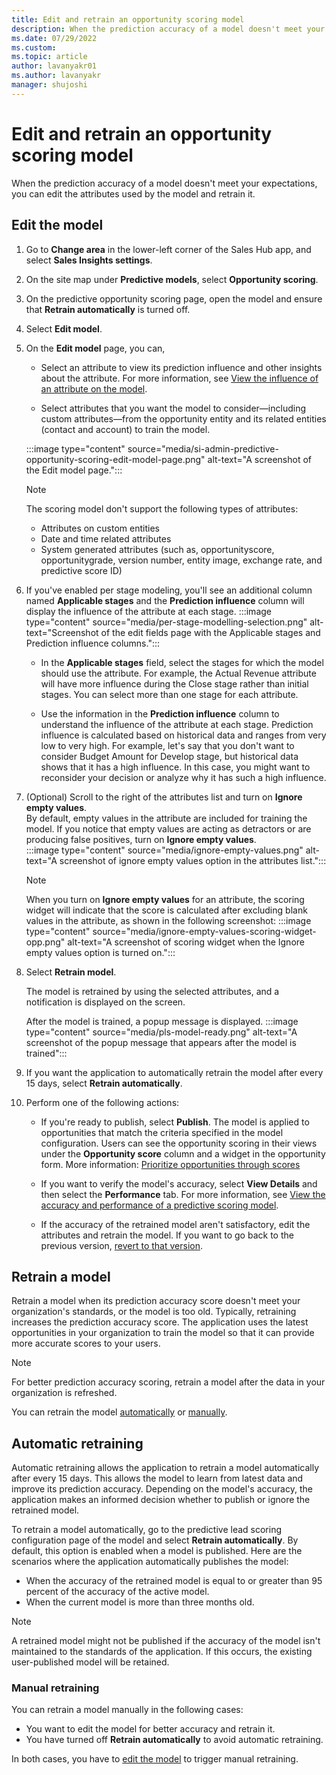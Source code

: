 ```yaml
---
title: Edit and retrain an opportunity scoring model
description: When the prediction accuracy of a model doesn't meet your expectations, you can edit the attributes used by the model and retrain the model. 
ms.date: 07/29/2022
ms.custom: 
ms.topic: article
author: lavanyakr01
ms.author: lavanyakr
manager: shujoshi
---
```


# Edit and retrain an opportunity scoring model

When the prediction accuracy of a model doesn't meet your expectations, you can edit the attributes used by the model and retrain it.  

## Edit the model

1. Go to **Change area** in the lower-left corner of the Sales Hub app, and select **Sales Insights settings**.

1. On the site map under **Predictive models**, select **Opportunity scoring**. 
1. On the predictive opportunity scoring page, open the model and ensure that **Retrain automatically** is turned off.

1. Select **Edit model**.
1. On the **Edit model** page, you can,
    - Select an attribute to view its prediction influence and other insights about the attribute. For more information, see [View the influence of an attribute on the model](pos-attribute-influence.md).
    
    - Select attributes that you want the model to consider—including custom attributes—from the opportunity entity and its related entities (contact and account) to train the model.

    :::image type="content" source="media/si-admin-predictive-opportunity-scoring-edit-model-page.png" alt-text="A screenshot of the Edit model page.":::  

    >[!NOTE]
    >The scoring model don't support the following types of attributes:
    >- Attributes on custom entities
    >- Date and time related attributes
    >- System generated attributes (such as, opportunityscore, opportunitygrade, version number, entity image, exchange rate, and predictive score ID)

3. If you've enabled per stage modeling, you'll see an additional column named **Applicable stages** and the **Prediction influence** column will display the influence of the attribute at each stage.
        :::image type="content" source="media/per-stage-modelling-selection.png" alt-text="Screenshot of the edit fields page with the Applicable stages and Prediction influence columns.":::


    - In the **Applicable stages** field, select the stages for which the model should use the attribute. For example, the Actual Revenue attribute will have more influence during the Close stage rather than initial stages. You can select more than one stage for each attribute. 
    
    - Use the information in the **Prediction influence** column to understand the influence of the attribute at each stage. Prediction influence is calculated based on historical data and ranges from very low to very high. For example, let's say that you don't want to consider Budget Amount for Develop stage, but historical data shows that it has a high influence. In this case, you might want to reconsider your decision or analyze why it has such a high influence.  

3. (Optional) Scroll to the right of the attributes list and turn on **Ignore empty values**.  
    By default, empty values in the attribute are included for training the model. If you notice that empty values are acting as detractors or are producing false positives, turn on **Ignore empty values**.  
    :::image type="content" source="media/ignore-empty-values.png" alt-text="A screenshot of ignore empty values option in the attributes list.":::

    > [!NOTE]
    > When you turn on **Ignore empty values** for an attribute, the scoring widget will indicate that the score is calculated after excluding blank values in the attribute, as shown in the following screenshot:
    :::image type="content" source="media/ignore-empty-values-scoring-widget-opp.png" alt-text="A screenshot of scoring widget when the Ignore empty values option is turned on."::: 

1. Select **Retrain model**.

    The model is retrained by using the selected attributes, and a notification is displayed on the screen.
    
    After the model is trained, a popup message is displayed. 
    :::image type="content" source="media/pls-model-ready.png" alt-text="A screenshot of the popup message that appears after the model is trained":::

1. If you want the application to automatically retrain the model after every 15 days, select **Retrain automatically**. 

1. Perform one of the following actions: 
    - If you're ready to publish, select **Publish**. The model is applied to opportunities that match the criteria specified in the model configuration. Users can see the opportunity scoring in their views under the **Opportunity score** column and a widget in the opportunity form. More information: [Prioritize opportunities through scores](work-predictive-opportunity-scoring.md)
    
    - If you want to verify the model's accuracy, select **View Details** and then select the **Performance** tab. For more information, see [View the accuracy and performance of a predictive scoring model](scoring-model-accuracy.md).

    - If the accuracy of the retrained model aren't satisfactory, edit the attributes and retrain the model. If you want to go back to the previous version, [revert to that version](understand-pls-configuration-page.md#actions-you-can-perform-on-the-model).


## Retrain a model

Retrain a model when its prediction accuracy score doesn't meet your organization's standards, or the model is too old. Typically, retraining  increases the prediction accuracy score. The application uses the latest opportunities in your organization to train the model so that it can provide more accurate scores to your users.

> [!NOTE]
> For better prediction accuracy scoring, retrain a model after the data in your organization is refreshed.

You can retrain the model [automatically](#automatic-retraining) or [manually](#manual-retraining).

## Automatic retraining

Automatic retraining allows the application to retrain a model automatically after every 15 days. This allows the model to learn from latest data and improve its prediction accuracy. Depending on the model's accuracy, the application makes an informed decision whether to publish or ignore the retrained model.

To retrain a model automatically, go to the predictive lead scoring configuration page of the model and select **Retrain automatically**. By default, this option is enabled when a model is published. Here are the scenarios where the application automatically publishes the model:

- When the accuracy of the retrained model is equal to or greater than 95 percent of the accuracy of the active model.
- When the current model is more than three months old.

> [!NOTE]
> A retrained model might not be published if the accuracy of the model isn't maintained to the standards of the application. If this occurs, the existing user-published model will be retained.

### Manual retraining

You can retrain a model manually in the following cases:

- You want to edit the model for better accuracy and retrain it.
- You have turned off **Retrain automatically** to avoid automatic retraining.

In both cases, you have to [edit the model](#edit-the-model) to trigger manual retraining. 